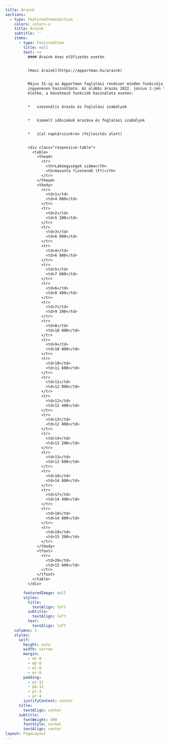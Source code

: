 ```yaml
---
title: Áraink
sections:
  - type: FeaturedItemsSection
    colors: colors-a
    title: Áraink
    subtitle: ''
    items:
      - type: FeaturedItem
        title: null
        text: >+
          #### Áraink éves előfizetés esetén


          [Havi áraink](https://appartman.hu/araink)


          Május 31-ig az Appartman foglalási rendszer minden funkciója
          ingyenesen használható. Az alábbi árazás 2022. június 1-jén lép
          életbe, a következő funkciók használata esetén:


          *   szezonális árazás és foglalási szabályok


          *   kiemelt időszakok árazása és foglalási szabályok


          *   iCal naptárszinkron (fejlesztés alatt)


          <div class="responsive-table">
            <table>
              <thead>
                <tr>
                  <th>Lakóegységek száma</th>
                  <th>Havonta fizetendő (Ft)</th>
                </tr>
              </thead>
              <tbody>
                <tr>
                  <td>1</td>
                  <td>4 000</td>
                </tr>
                <tr>
                  <td>2</td>
                  <td>5 200</td>
                </tr>
                <tr>
                  <td>3</td>
                  <td>6 000</td>
                </tr>
                <tr>
                  <td>4</td>
                  <td>6 800</td>
                </tr>
                <tr>
                  <td>5</td>
                  <td>7 600</td>
                </tr>
                <tr>
                  <td>6</td>
                  <td>8 400</td>
                </tr>
                <tr>
                  <td>7</td>
                  <td>9 200</td>
                </tr>
                <tr>
                  <td>8</td>
                  <td>10 000</td>
                </tr>
                <tr>
                  <td>9</td>
                  <td>10 800</td>
                </tr>
                <tr>
                  <td>10</td>
                  <td>11 600</td>
                </tr>
                <tr>
                  <td>11</td>
                  <td>12 000</td>
                </tr>
                <tr>
                  <td>12</td>
                  <td>12 400</td>
                </tr>
                <tr>
                  <td>13</td>
                  <td>12 800</td>
                </tr>
                <tr>
                  <td>14</td>
                  <td>13 200</td>
                </tr>
                <tr>
                  <td>15</td>
                  <td>13 600</td>
                </tr>
                <tr>
                  <td>16</td>
                  <td>14 000</td>
                </tr>
                <tr>
                  <td>17</td>
                  <td>14 400</td>
                </tr>
                <tr>
                  <td>18</td>
                  <td>14 800</td>
                </tr>
                <tr>
                  <td>19</td>
                  <td>15 200</td>
                </tr>
              </tbody>
              <tfoot>
                <tr>
                  <td>20</td>
                  <td>15 600</td>
                </tr>
              </tfoot>
            </table>
          </div>

        featuredImage: null
        styles:
          title:
            textAlign: left
          subtitle:
            textAlign: left
          text:
            textAlign: left
    columns: 1
    styles:
      self:
        height: auto
        width: narrow
        margin:
          - mt-0
          - mb-0
          - ml-0
          - mr-0
        padding:
          - pt-12
          - pb-12
          - pl-4
          - pr-4
        justifyContent: center
      title:
        textAlign: center
      subtitle:
        fontWeight: 400
        fontStyle: normal
        textAlign: center
layout: PageLayout
---
```

